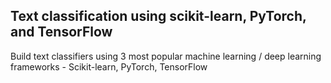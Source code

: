 ## Text classification using scikit-learn, PyTorch, and TensorFlow
Build text classifiers using 3 most popular machine learning / deep learning frameworks - Scikit-learn, PyTorch, TensorFlow
